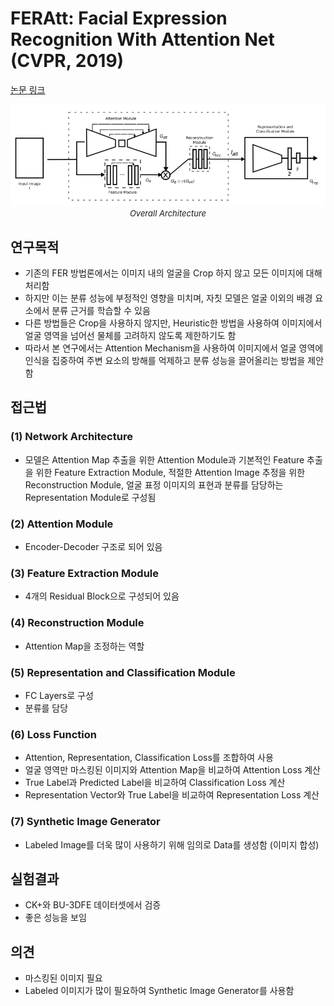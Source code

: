 # FERAtt: Facial Expression Recognition With Attention Net (CVPR, 2019)

[논문 링크](https://openaccess.thecvf.com/content_CVPRW_2019/html/MBCCV/Fernandez_FERAtt_Facial_Expression_Recognition_With_Attention_Net_CVPRW_2019_paper.html)

<p align="center">
    <img width="600" alt='fig1' src="./img/09_04_01.png?raw=true"></br>
    <em><font size=2>Overall Architecture</font></em>
</p>

## 연구목적
- 기존의 FER 방법론에서는 이미지 내의 얼굴을 Crop 하지 않고 모든 이미지에 대해 처리함 
- 하지만 이는 분류 성능에 부정적인 영향을 미치며, 자칫 모델은 얼굴 이외의 배경 요소에서 분류 근거를 학습할 수 있음 
- 다른 방법들은 Crop을 사용하지 않지만, Heuristic한 방법을 사용하여 이미지에서 얼굴 영역을 넘어선 물체를 고려하지 않도록 제한하기도 함 
- 따라서 본 연구에서는 Attention Mechanism을 사용하여 이미지에서 얼굴 영역에 인식을 집중하여 주변 요소의 방해를 억제하고 분류 성능을 끌어올리는 방법을 제안함 

## 접근법
### (1) Network Architecture 
- 모델은 Attention Map 추출을 위한 Attention Module과 기본적인 Feature 추출을 위한 Feature Extraction Module, 적절한 Attention Image 추정을 위한 Reconstruction Module, 얼굴 표정 이미지의 표현과 분류를 담당하는 Representation Module로 구성됨 
### (2) Attention Module 
- Encoder-Decoder 구조로 되어 있음 
### (3) Feature Extraction Module 
- 4개의 Residual Block으로 구성되어 있음 
### (4) Reconstruction Module 
- Attention Map을 조정하는 역할 
### (5) Representation and Classification Module 
- FC Layers로 구성 
- 분류를 담당 
### (6) Loss Function 
- Attention, Representation, Classification Loss를 조합하여 사용
- 얼굴 영역만 마스킹된 이미지와 Attention Map을 비교하여 Attention Loss 계산 
- True Label과 Predicted Label을 비교하여 Classification Loss 계산 
- Representation Vector와 True Label을 비교하여 Representation Loss 계산 
### (7) Synthetic Image Generator 
- Labeled Image를 더욱 많이 사용하기 위해 임의로 Data를 생성함 (이미지 합성) 

## 실험결과
- CK+와 BU-3DFE 데이터셋에서 검증 
- 좋은 성능을 보임 

## 의견
- 마스킹된 이미지 필요 
- Labeled 이미지가 많이 필요하여 Synthetic Image Generator를 사용함 
